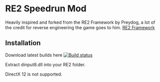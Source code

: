 # RE2 Speedrun Mod 

 Heavily inspired and forked from the RE2 Framework by Preydog, a lot of the credit for reverse engineering the game goes to
 him. 
 [RE2 Framework](https://github.com/praydog/RE2-Mod-Framework/)

## Installation
Download latest builds here [![Build status](https://ci.appveyor.com/api/projects/status/wtaag331kl24g2pn?svg=true)](https://ci.appveyor.com/project/hntd187/re2-speedrun-overlay)

Extract dinput8.dll into your RE2 folder.

DirectX 12 is not supported.